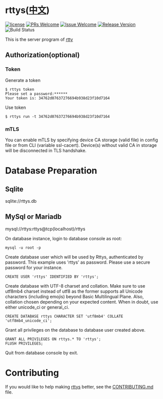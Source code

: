 # rttys([中文](/README_ZH.md))

[1]: https://img.shields.io/badge/license-MIT-brightgreen.svg?style=plastic
[2]: /LICENSE
[3]: https://img.shields.io/badge/PRs-welcome-brightgreen.svg?style=plastic
[4]: https://github.com/zhaojh329/rttys/pulls
[5]: https://img.shields.io/badge/Issues-welcome-brightgreen.svg?style=plastic
[6]: https://github.com/zhaojh329/rttys/issues/new
[7]: https://img.shields.io/badge/release-4.0.1-blue.svg?style=plastic
[8]: https://github.com/zhaojh329/rttys/releases
[9]: https://github.com/zhaojh329/rttys/workflows/build/badge.svg

[![license][1]][2]
[![PRs Welcome][3]][4]
[![Issue Welcome][5]][6]
[![Release Version][7]][8]
![Build Status][9]

This is the server program of [rtty](https://github.com/zhaojh329/rtty)

## Authorization(optional)
### Token
Generate a token

    $ rttys token
    Please set a password:******
    Your token is: 34762d07637276694b938d23f10d7164

Use token

    $ rttys run -t 34762d07637276694b938d23f10d7164

### mTLS
You can enable mTLS by specifying device CA storage (valid file) in config file or from CLI (variable ssl-cacert).
Device(s) without valid CA in storage will be disconnected in TLS handshake.

# Database Preparation
## Sqlite
sqlite://rttys.db

## MySql or Mariadb
mysql://rttys:rttys@tcp(localhost)/rttys

On database instance, login to database console as root:
```
mysql -u root -p
```

Create database user which will be used by Rttys, authenticated by password. This example uses 'rttys' as password. Please use a secure password for your instance.
```
CREATE USER 'rttys' IDENTIFIED BY 'rttys';
```

Create database with UTF-8 charset and collation. Make sure to use utf8mb4 charset instead of utf8 as the former supports all Unicode characters (including emojis) beyond Basic Multilingual Plane. Also, collation chosen depending on your expected content. When in doubt, use either unicode_ci or general_ci.
```
CREATE DATABASE rttys CHARACTER SET 'utf8mb4' COLLATE 'utf8mb4_unicode_ci';
```

Grant all privileges on the database to database user created above.
```
GRANT ALL PRIVILEGES ON rttys.* TO 'rttys';
FLUSH PRIVILEGES;
```

Quit from database console by exit.

# Contributing
If you would like to help making [rttys](https://github.com/zhaojh329/rttys) better,
see the [CONTRIBUTING.md](https://github.com/zhaojh329/rttys/blob/master/CONTRIBUTING.md) file.
